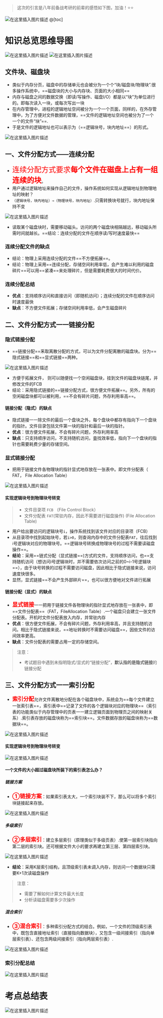 ﻿> 这次的引言是八年前备战考研的前辈的感悟如下图，加油！:star::star:

![在这里插入图片描述](https://img-blog.csdnimg.cn/20210713215118248.png?x-oss-process=image/watermark,type_ZmFuZ3poZW5naGVpdGk,shadow_10,text_aHR0cHM6Ly9ibG9nLmNzZG4ubmV0L1F1YW50dW1Zb3U=,size_16,color_FFFFFF,t_70)
@[toc]
# 知识总览思维导图
![在这里插入图片描述](https://img-blog.csdnimg.cn/20210713215418538.png?x-oss-process=image/watermark,type_ZmFuZ3poZW5naGVpdGk,shadow_10,text_aHR0cHM6Ly9ibG9nLmNzZG4ubmV0L1F1YW50dW1Zb3U=,size_16,color_FFFFFF,t_70)
![在这里插入图片描述](https://img-blog.csdnimg.cn/20210713215645340.png?x-oss-process=image/watermark,type_ZmFuZ3poZW5naGVpdGk,shadow_10,text_aHR0cHM6Ly9ibG9nLmNzZG4ubmV0L1F1YW50dW1Zb3U=,size_16,color_FFFFFF,t_70)
## 文件块、磁盘块
- 类似于内存分页，磁盘中的存储单元也会被分为一个个“块/磁盘块/物理块”.很多操作系统中，==磁盘块的大小与内存块、页面的大小相同==
- 内存与磁盘之间的数据交换（即读/写操作、磁盘I/O）都是以“块”为单位进行的。即每次读入一块，或每次写出一块
- 在内存管理中，进程的逻辑地址空间被分为一个一个页面，同样的，在外存管理中，为了方便对文件数据的管理，==文件的逻辑地址空间也被分为了一个一个的文件“块”==.
- 于是文件的逻辑地址也可以表示为（==逻辑块号，块内地址==）的形式。

![在这里插入图片描述](https://img-blog.csdnimg.cn/20210714114022940.png?x-oss-process=image/watermark,type_ZmFuZ3poZW5naGVpdGk,shadow_10,text_aHR0cHM6Ly9ibG9nLmNzZG4ubmV0L1F1YW50dW1Zb3U=,size_16,color_FFFFFF,t_70)
## 一、文件分配方式——连续分配
- <font color=red size=5>连续分配方式要求**每个文件在磁盘上占有一组连续的块**</font>。
- 用户通过逻辑地址来操作自己的文件，操作系统如何实现从逻辑地址到物理地址的映射？
- `（逻辑块号，块内地址）→（物理块号，块内地址）`.只需转换块号就行，块内地址保持不变

![在这里插入图片描述](https://img-blog.csdnimg.cn/20210714115137518.png?x-oss-process=image/watermark,type_ZmFuZ3poZW5naGVpdGk,shadow_10,text_aHR0cHM6Ly9ibG9nLmNzZG4ubmV0L1F1YW50dW1Zb3U=,size_16,color_FFFFFF,t_70)
- 读取某个磁盘块时，需要移动磁头。访问的两个磁盘块相隔越远，移动磁头所需时间就越长。==结论：连续分配的文件在顺序读/写时速度最快==

### 连续分配文件的缺点
- 结论：物理上采用连续分配的文件==不方便拓展==。
- 结论：物理上采用==连续分配，存储空间利用率低，会产生难以利用的磁盘碎片==可以用==紧凑==来处理碎片，但是需要耗费很大的时间代价。

### 连续分配总结
- **优点**：支持顺序访问和直接访问（即随机访问）；连续分配的文件在顺序访问时速度最快
- **缺点**：不方便文件拓展；存储空间利用率低，会产生磁盘碎片

##  二、文件分配方式一一链接分配
### 隐式链接分配
- ==链接分配==釆取离散分配的方式，可以为文件分配离散的磁盘块。分为==隐式链接==和==显式链接==两种。

![在这里插入图片描述](https://img-blog.csdnimg.cn/20210714121516832.png?x-oss-process=image/watermark,type_ZmFuZ3poZW5naGVpdGk,shadow_10,text_aHR0cHM6Ly9ibG9nLmNzZG4ubmV0L1F1YW50dW1Zb3U=,size_16,color_FFFFFF,t_70)
- 方便于拓展文件， 则可以随便找一个空闲磁盘块，挂到文件的磁盘块链尾，并修改文件的FCB
- 结论：采用隐式链接的==链接分配方式，很方便文件拓展==。另外，所有的空闲磁盘块都可以被利用，==不会有碎片问题，外存利用率高==。

#### 链接分配（隐式）的缺点
- 隐式链接一一除文件的最后一个盘块之外，每个盘块中都存有指向下一个盘块的指针。文件目录包括文件第一块的指针和最后一块的指针。
- **优点**：很方便文件拓展，不会有碎片问题，外存利用率高
- **缺点**：只支持顺序访问，不支持随机访问，査找效率低，指向下一个盘块的指针也需要耗费少量的存储空间。


### 显式链接分配
- 把用于链接文件各物理块的指针显式地存放在一张表中。即文件分配表（ FAT， File Allocation Table）

![在这里插入图片描述](https://img-blog.csdnimg.cn/20210714140740635.png?x-oss-process=image/watermark,type_ZmFuZ3poZW5naGVpdGk,shadow_10,text_aHR0cHM6Ly9ibG9nLmNzZG4ubmV0L1F1YW50dW1Zb3U=,size_16,color_FFFFFF,t_70)
#### 实现逻辑块号到物理块号转变

> - 文件目录项   `FCB`    （File Control  Block）
> - 文件分配表  `FAT`(常驻内存，因此不需要进行磁盘操作)  (File Allocation Table)



- 用户给出要访问的逻辑块号`i`，操作系统找到该文件对应的目录项（FCB）
- 从目录项中找到起始块号，若`i>0`，则查询内存中的文件分配表`FAT`，往后找到`ⅰ`号逻辑块对应的物理块号。==逻辑块号转换成物理块号的过程不需要读磁盘操作==。
- **结论**：采用==链式分配（显式链接==)方式的文件，支持顺序访问，也==支持随机访问（想访问i号逻辑块时，并不需要依次访问之前的0~i-1号逻辑块==），由于块号转换的过程不需要访问磁盘，因此相比于隐式链接来说，访问速度快很多。
- 显然，显式链接==不会产生外部碎片==，也可以很方便地对文件进行拓展


#### 链接分配（显式）的缺点
- <font color=red  size=4>**显式链接**</font>一一把用于链接文件各物理块的指针显式地存放在一张表中，即==文件分配表==（FAT，FileAllocation Table）.一个磁盘只会建立一张文件分配表。开机时文件分配表放入内存，并常驻内存
- **优点**：很方便文件拓展，不会有碎片问题，外存利用率高，并且支持随机访问。相比于隐式链接来说，==地址转换时不需要访问磁盘==，因些文件的访间效率更高。
- **缺点**：文件分配表的需要占用一定的存储空间。


> 注意： 
> - 考试题目中遇到未指明隐式/显式的“链接分配”，**默认指的是隐式链接**的链接分配



##  三、文件分配方式一一索引分配
- <font color=red  size=4>**索引分配**</font>允许文件离散地分配在各个磁盘块中，系统会为==每个文件建立一张索引表==，索引表中==记录了文件的各个逻辑块对应的物理块==（索引表的功能类似于内存管理中的页表一一建立逻辑页面到物理页之间的映射关系）.索引表存放的磁盘块称为==索引块==。文件数据存放的磁盘块称为==数据块==。

![在这里插入图片描述](https://img-blog.csdnimg.cn/20210714153041496.png?x-oss-process=image/watermark,type_ZmFuZ3poZW5naGVpdGk,shadow_10,text_aHR0cHM6Ly9ibG9nLmNzZG4ubmV0L1F1YW50dW1Zb3U=,size_16,color_FFFFFF,t_70)
#### 实现逻辑块号到物理块号转变
![在这里插入图片描述](https://img-blog.csdnimg.cn/20210714153641975.png?x-oss-process=image/watermark,type_ZmFuZ3poZW5naGVpdGk,shadow_10,text_aHR0cHM6Ly9ibG9nLmNzZG4ubmV0L1F1YW50dW1Zb3U=,size_16,color_FFFFFF,t_70)
#### 一个文件的大小超过磁盘块所装下的索引表怎么办？

##### 链接方案
- <font color=red  size=4>**①链接方案**</font>：如果索引表太大，一个索引块装不下，那么可以将多个索引块链接起来存放。

![在这里插入图片描述](https://img-blog.csdnimg.cn/20210714154510234.png?x-oss-process=image/watermark,type_ZmFuZ3poZW5naGVpdGk,shadow_10,text_aHR0cHM6Ly9ibG9nLmNzZG4ubmV0L1F1YW50dW1Zb3U=,size_16,color_FFFFFF,t_70)
##### 多级索引
- <font color=red  size=4>**②多层索引**</font>：建立多层索引（原理类似于多级页表）.使第一层索引块指向第二层的索引块。还可根据文件大小的要求再建立第三层、第四层索引块。

![在这里插入图片描述](https://img-blog.csdnimg.cn/20210714155232155.png?x-oss-process=image/watermark,type_ZmFuZ3poZW5naGVpdGk,shadow_10,text_aHR0cHM6Ly9ibG9nLmNzZG4ubmV0L1F1YW50dW1Zb3U=,size_16,color_FFFFFF,t_70)


- **结论**：采用K层索引结构，且顶级索引表未调入内存，则访问一个数据块只需要K+1次读磁盘操作

> 注意： 
> - 需要了解如何计算文件最大长度
> - 分析读磁盘需要多少次操作


##### 混合索引
- <font color=red  size=4>**③混合索引**</font>：多种索引分配方式的结合。例如，一个文件的顶级索引表中，既包含直接地址索引（直接指向数据块），又包含一级间接索引（指向单层索引表）、还包含两级间接索引（指向两层索引表）.

![在这里插入图片描述](https://img-blog.csdnimg.cn/20210714155638909.png?x-oss-process=image/watermark,type_ZmFuZ3poZW5naGVpdGk,shadow_10,text_aHR0cHM6Ly9ibG9nLmNzZG4ubmV0L1F1YW50dW1Zb3U=,size_16,color_FFFFFF,t_70)

### 索引分配总结
![在这里插入图片描述](https://img-blog.csdnimg.cn/20210714155830453.png?x-oss-process=image/watermark,type_ZmFuZ3poZW5naGVpdGk,shadow_10,text_aHR0cHM6Ly9ibG9nLmNzZG4ubmV0L1F1YW50dW1Zb3U=,size_16,color_FFFFFF,t_70)
# 考点总结表
![在这里插入图片描述](https://img-blog.csdnimg.cn/20210714160018537.png?x-oss-process=image/watermark,type_ZmFuZ3poZW5naGVpdGk,shadow_10,text_aHR0cHM6Ly9ibG9nLmNzZG4ubmV0L1F1YW50dW1Zb3U=,size_16,color_FFFFFF,t_70)

